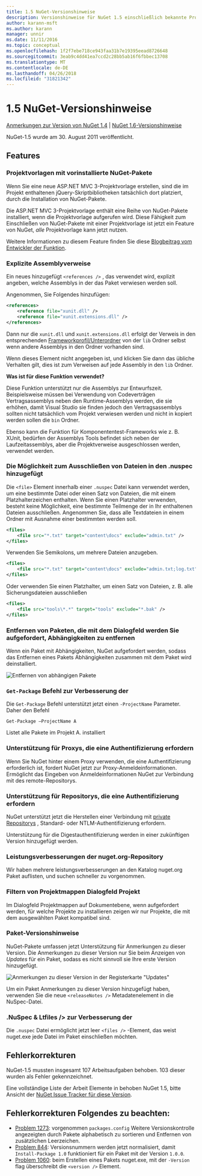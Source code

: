 ```yaml
---
title: 1.5 NuGet-Versionshinweise
description: Versionshinweise für NuGet 1.5 einschließlich bekannte Probleme, Fehlerbehebungen, Funktionen und Archivierung von dcrs Design.
author: karann-msft
ms.author: karann
manager: unnir
ms.date: 11/11/2016
ms.topic: conceptual
ms.openlocfilehash: 1f2f7ebe718ce943faa31b7e19395eead8726648
ms.sourcegitcommit: 3eab9c4dd41ea7ccd2c28bb5ab16f6fbbec13708
ms.translationtype: MT
ms.contentlocale: de-DE
ms.lasthandoff: 04/26/2018
ms.locfileid: "31821342"
---
```

# <a name="nuget-15-release-notes"></a>1.5 NuGet-Versionshinweise

[Anmerkungen zur Version von NuGet 1.4](../release-notes/nuget-1.4.md) | [NuGet 1.6-Versionshinweise](../release-notes/nuget-1.6.md)

NuGet-1.5 wurde am 30. August 2011 veröffentlicht.

## <a name="features"></a>Features

### <a name="project-templates-with-preinstalled-nuget-packages"></a>Projektvorlagen mit vorinstallierte NuGet-Pakete
Wenn Sie eine neue ASP.NET MVC 3-Projektvorlage erstellen, sind die im Projekt enthaltenen jQuery-Skriptbibliotheken tatsächlich dort platziert, durch die Installation von NuGet-Pakete.

Die ASP.NET MVC 3-Projektvorlage enthält eine Reihe von NuGet-Pakete installiert, wenn die Projektvorlage aufgerufen wird. Diese Fähigkeit zum Einschließen von NuGet-Pakete mit einer Projektvorlage ist jetzt ein Feature von NuGet, _alle_ Projektvorlage kann jetzt nutzen.

Weitere Informationen zu diesem Feature finden Sie diese [Blogbeitrag vom Entwickler der Funktion](http://blogs.msdn.com/b/marcinon/archive/2011/07/08/project-templates-and-preinstalled-nuget-packages.aspx).

### <a name="explicit-assembly-references"></a>Explizite Assemblyverweise

Ein neues hinzugefügt `<references />` , das verwendet wird, explizit angeben, welche Assemblys in der das Paket verwiesen werden soll.

Angenommen, Sie Folgendes hinzufügen:

```xml
<references>
    <reference file="xunit.dll" />
    <reference file="xunit.extensions.dll" />
</references>
```

Dann nur die `xunit.dll` und `xunit.extensions.dll` erfolgt der Verweis in den entsprechenden [Frameworkprofil/Unterordner](../reference/nuspec.md#explicit-assembly-references) von der `lib` Ordner selbst wenn andere Assemblys in den Ordner vorhanden sind.

Wenn dieses Element nicht angegeben ist, und klicken Sie dann das übliche Verhalten gilt, dies ist zum Verweisen auf jede Assembly in den `lib` Ordner.

__Was ist für diese Funktion verwendet?__

Diese Funktion unterstützt nur die Assemblys zur Entwurfszeit. Beispielsweise müssen bei Verwendung von Codeverträgen Vertragsassemblys neben den Runtime-Assemblys werden, die sie erhöhen, damit Visual Studio sie finden jedoch den Vertragsassemblys sollten nicht tatsächlich vom Projekt verwiesen werden und nicht in kopiert werden sollen die `bin` Ordner.

Ebenso kann die Funktion für Komponententest-Frameworks wie z. B. XUnit, bedürfen der Assemblys Tools befindet sich neben der Laufzeitassemblys, aber die Projektverweise ausgeschlossen werden, verwendet werden.

### <a name="added-ability-to-exclude-files-in-the-nuspec"></a>Die Möglichkeit zum Ausschließen von Dateien in den .nuspec hinzugefügt
Die `<file>` Element innerhalb einer `.nuspec` Datei kann verwendet werden, um eine bestimmte Datei oder einen Satz von Dateien, die mit einem Platzhalterzeichen enthalten. Wenn Sie einen Platzhalter verwenden, besteht keine Möglichkeit, eine bestimmte Teilmenge der in Ihr enthaltenen Dateien ausschließen. Angenommen Sie, dass alle Textdateien in einem Ordner mit Ausnahme einer bestimmten werden soll.

```xml
<files>
    <file src="*.txt" target="content\docs" exclude="admin.txt" />
</files>
```

Verwenden Sie Semikolons, um mehrere Dateien anzugeben.

```xml
<files>
    <file src="*.txt" target="content\docs" exclude="admin.txt;log.txt" />
</files>
```

Oder verwenden Sie einen Platzhalter, um einen Satz von Dateien, z. B. alle Sicherungsdateien ausschließen

```xml
<files>
    <file src="tools\*.*" target="tools" exclude="*.bak" />
</files>
```

### <a name="removing-packages-using-the-dialog-prompts-to-remove-dependencies"></a>Entfernen von Paketen, die mit dem Dialogfeld werden Sie aufgefordert, Abhängigkeiten zu entfernen
Wenn ein Paket mit Abhängigkeiten, NuGet aufgefordert werden, sodass das Entfernen eines Pakets Abhängigkeiten zusammen mit dem Paket wird deinstalliert.

![Entfernen von abhängigen Pakete](./media/remove-dependent-packages.png)


### <a name="get-package-command-improvement"></a>`Get-Package` Befehl zur Verbesserung der
Die `Get-Package` Befehl unterstützt jetzt einen `-ProjectName` Parameter. Daher den Befehl

    Get-Package –ProjectName A

Listet alle Pakete im Projekt A. installiert

### <a name="support-for-proxies-that-require-authentication"></a>Unterstützung für Proxys, die eine Authentifizierung erfordern
Wenn Sie NuGet hinter einem Proxy verwenden, die eine Authentifizierung erforderlich ist, fordert NuGet jetzt zur Proxy-Anmeldeinformationen. Ermöglicht das Eingeben von Anmeldeinformationen NuGet zur Verbindung mit des remote-Repositorys.

### <a name="support-for-repositories-that-require-authentication"></a>Unterstützung für Repositorys, die eine Authentifizierung erfordern
NuGet unterstützt jetzt die Herstellen einer Verbindung mit [private Repositorys](../hosting-packages/local-feeds.md) , Standard- oder NTLM-Authentifizierung erfordern.

Unterstützung für die Digestauthentifizierung werden in einer zukünftigen Version hinzugefügt werden.

### <a name="performance-improvements-to-the-nugetorg-repository"></a>Leistungsverbesserungen der nuget.org-Repository
Wir haben mehrere leistungsverbesserungen an den Katalog nuget.org Paket auflisten, und suchen schneller zu vorgenommen.

### <a name="solution-dialog-project-filtering"></a>Filtern von Projektmappen Dialogfeld Projekt
Im Dialogfeld Projektmappen auf Dokumentebene, wenn aufgefordert werden, für welche Projekte zu installieren zeigen wir nur Projekte, die mit dem ausgewählten Paket kompatibel sind.

### <a name="package-release-notes"></a>Paket-Versionshinweise
NuGet-Pakete umfassen jetzt Unterstützung für Anmerkungen zu dieser Version. Die Anmerkungen zu dieser Version nur Sie beim Anzeigen von _Updates_ für ein Paket, sodass es nicht sinnvoll sie Ihre erste Version hinzugefügt.

![Anmerkungen zu dieser Version in der Registerkarte "Updates"](./media/manage-nuget-packages-release-notes.png)

Um ein Paket Anmerkungen zu dieser Version hinzugefügt haben, verwenden Sie die neue `<releaseNotes />` Metadatenelement in die NuSpec-Datei.

### <a name="nuspec-ltfiles-gt-improvement"></a>.NuSpec & Ltfiles /&gt; zur Verbesserung der
Die `.nuspec` Datei ermöglicht jetzt leer `<files />` -Element, das weist nuget.exe jede Datei im Paket einschließen möchten.

## <a name="bug-fixes"></a>Fehlerkorrekturen
NuGet-1.5 mussten insgesamt 107 Arbeitsaufgaben behoben. 103 dieser wurden als Fehler gekennzeichnet.

Eine vollständige Liste der Arbeit Elemente in behoben NuGet 1.5, bitte Ansicht der [NuGet Issue Tracker für diese Version](http://nuget.codeplex.com/workitem/list/advanced?keyword=&status=All&type=All&priority=All&release=NuGet%201.5&assignedTo=All&component=All&sortField=Summary&sortDirection=Descending&page=0).

## <a name="bug-fixes-worth-noting"></a>Fehlerkorrekturen Folgendes zu beachten:

* [Problem 1273](http://nuget.codeplex.com/workitem/1273): vorgenommen `packages.config` Weitere Versionskontrolle angezeigten durch Pakete alphabetisch zu sortieren und Entfernen von zusätzlichen Leerzeichen.
* [Problem 844](http://nuget.codeplex.com/workitem/844): Versionsnummern werden jetzt normalisiert, damit `Install-Package 1.0` funktioniert für ein Paket mit der Version `1.0.0`.
* [Problem 1060](http://nuget.codeplex.com/workitem/1060): beim Erstellen eines Pakets nuget.exe, mit der `-Version` flag überschreibt die `<version />` Element.
